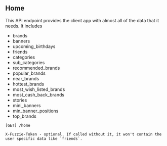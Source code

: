 Home
----

This API endpoint provides the client app with almost all of the data that it needs. It includes

- brands
- banners
- upcoming_birthdays
- friends
- categories
- sub_categories
- recommended_brands
- popular_brands
- near_brands
- hottest_brands
- most_wish_listed_brands
- most_cash_back_brands
- stories
- mini_banners
- min_banner_positions
- top_brands

```
[GET] /home

X-Fuzzie-Token - optional. If called without it, it won't contain the user specific data like `friends`. 
```
